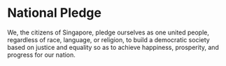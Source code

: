 # National Pledge

We, the citizens of Singapore,
pledge ourselves as one united people,
regardless of race, language, or religion,
to build a democratic society
based on justice and equality
so as to achieve happiness, prosperity,
and progress for our nation.
